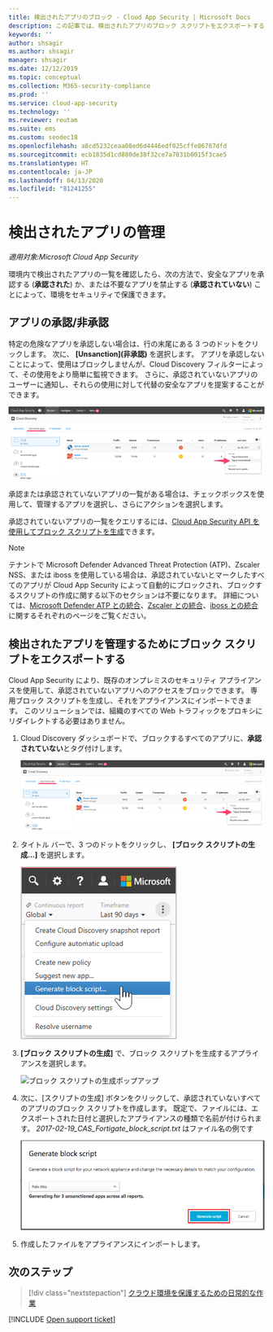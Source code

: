 ```yaml
---
title: 検出されたアプリのブロック - Cloud App Security | Microsoft Docs
description: この記事では、検出されたアプリのブロック スクリプトをエクスポートする手順について説明します。
keywords: ''
author: shsagir
ms.author: shsagir
manager: shsagir
ms.date: 12/12/2019
ms.topic: conceptual
ms.collection: M365-security-compliance
ms.prod: ''
ms.service: cloud-app-security
ms.technology: ''
ms.reviewer: reutam
ms.suite: ems
ms.custom: seodec18
ms.openlocfilehash: a8cd5232ceaa08ed6d4446edf025cffe06787dfd
ms.sourcegitcommit: ecb1835d1cd880de38f32ce7a7031b0015f3cae5
ms.translationtype: HT
ms.contentlocale: ja-JP
ms.lasthandoff: 04/13/2020
ms.locfileid: "81241255"
---
```

# <a name="govern-discovered-apps"></a>検出されたアプリの管理

*適用対象:Microsoft Cloud App Security*

環境内で検出されたアプリの一覧を確認したら、次の方法で、安全なアプリを承認する (**承認された**) か、または不要なアプリを禁止する (**承認されていない**) ことによって、環境をセキュリティで保護できます。

## <a name="sanctioningunsanctioning-an-app"></a><a name="BKMK_SanctionApp"></a> アプリの承認/非承認

特定の危険なアプリを承認しない場合は、行の末尾にある 3 つのドットをクリックします。 次に、 **[Unsanction]\(非承認\)** を選択します。 アプリを承認しないことによって、使用はブロックしませんが、Cloud Discovery フィルターによって、その使用をより簡単に監視できます。 さらに、承認されていないアプリのユーザーに通知し、それらの使用に対して代替の安全なアプリを提案することができます。

![承認されていないとタグ付けする](media/tag-as-unsanctioned.png)

承認または承認されていないアプリの一覧がある場合は、チェックボックスを使用して、管理するアプリを選択し、さらにアクションを選択します。

承認されていないアプリの一覧をクエリするには、[Cloud App Security API を使用してブロック スクリプトを生成](https://us.portal.cloudappsecurity.com/api-docs/#generate-block-script)できます。

> [!NOTE]
> テナントで Microsoft Defender Advanced Threat Protection (ATP)、Zscaler NSS、または iboss を使用している場合は、承認されていないとマークしたすべてのアプリが Cloud App Security によって自動的にブロックされ、ブロックするスクリプトの作成に関する以下のセクションは不要になります。 詳細については、[Microsoft Defender ATP との統合](wdatp-integration.md)、[Zscaler との統合](zscaler-integration.md)、[iboss との統合](iboss-integration.md)に関するそれぞれのページをご覧ください。

## <a name="export-a-block-script-to-govern-discovered-apps"></a>検出されたアプリを管理するためにブロック スクリプトをエクスポートする

Cloud App Security により、既存のオンプレミスのセキュリティ アプライアンスを使用して、承認されていないアプリへのアクセスをブロックできます。 専用ブロック スクリプトを生成し、それをアプライアンスにインポートできます。 このソリューションでは、組織のすべての Web トラフィックをプロキシにリダイレクトする必要はありません。

1. Cloud Discovery ダッシュボードで、ブロックするすべてのアプリに、**承認されていない**とタグ付けします。

    ![承認されていないとタグ付けする](media/tag-as-unsanctioned.png)

2. タイトル バーで、3 つのドットをクリックし、 **[ブロック スクリプトの生成...]** を選択します。

    ![ブロック スクリプトの生成](media/generate-block-script.png)

3. **[ブロック スクリプトの生成]** で、ブロック スクリプトを生成するアプライアンスを選択します。

    ![ブロック スクリプトの生成ポップアップ](media/generate-block-script-pop-up.png)

4. 次に、[スクリプトの生成] ボタンをクリックして、承認されていないすべてのアプリのブロック スクリプトを作成します。 既定で、ファイルには、エクスポートされた日付と選択したアプライアンスの種類で名前が付けられます。 *2017-02-19_CAS_Fortigate_block_script.txt* はファイル名の例です

   ![ブロック スクリプトの生成ボタン](media/generate-block-script-button.png)

5. 作成したファイルをアプライアンスにインポートします。

## <a name="next-steps"></a>次のステップ

> [!div class="nextstepaction"]
> [クラウド環境を保護するための日常的な作業](daily-activities-to-protect-your-cloud-environment.md)

[!INCLUDE [Open support ticket](includes/support.md)]
